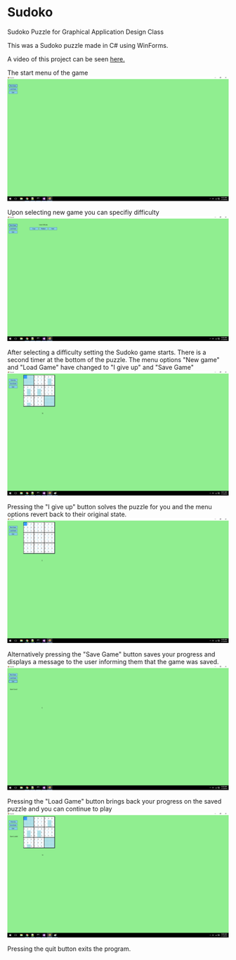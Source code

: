 # Sudoko
Sudoko Puzzle for Graphical Application Design Class

This was a Sudoko puzzle made in C# using WinForms. 

A video of this project can be seen [here.](https://www.youtube.com/watch?v=5hUSE0_69rw)

The start menu of the game
![Start Menu](https://github.com/hcombs/Sudoko/blob/master/images/1.png?raw=true "Start Menu")

Upon selecting new game you can specifiy difficulty
![Difficulty](https://github.com/hcombs/Sudoko/blob/master/images/2.png?raw=true "Difficulty")

After selecting a difficulty setting the Sudoko game starts. There is a second timer at the bottom of the puzzle. The menu options "New game" and "Load Game" have changed to "I give up" and "Save Game"
![Start game](https://github.com/hcombs/Sudoko/blob/master/images/3.png?raw=true "Start Game")

Pressing the "I give up" button solves the puzzle for you and the menu options revert back to their original state.
![Give Up](https://github.com/hcombs/Sudoko/blob/master/images/4.png?raw=true "Give Up")

Alternatively pressing the "Save Game" button saves your progress and displays a message to the user informing them that the game was saved. 
![Save Game](https://github.com/hcombs/Sudoko/blob/master/images/5.png?raw=true "Save Game")

Pressing the "Load Game" button brings back your progress on the saved puzzle and you can continue to play
![Load Game](https://github.com/hcombs/Sudoko/blob/master/images/6.png?raw=true "Load Game")

Pressing the quit button exits the program.


